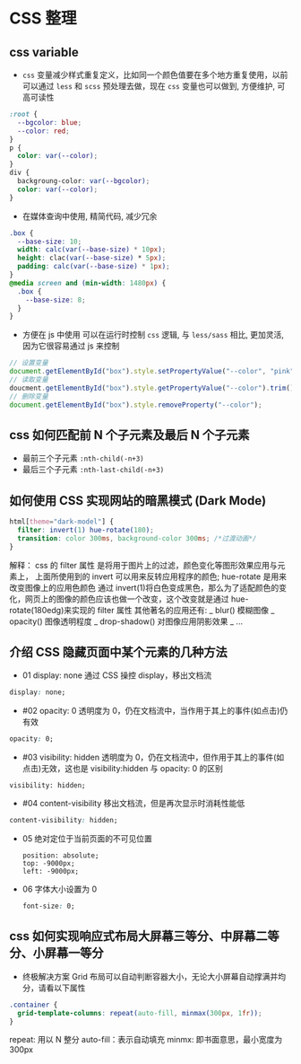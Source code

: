 # CSS 整理

## css variable

- `css` 变量减少样式重复定义，比如同一个颜色值要在多个地方重复使用，以前可以通过 `less` 和 `scss` 预处理去做，现在 `css` 变量也可以做到, 方便维护, 可高可读性

```css
:root {
  --bgcolor: blue;
  --color: red;
}
p {
  color: var(--color);
}
div {
  backgroung-color: var(--bgcolor);
  color: var(--color);
}
```

- 在媒体查询中使用, 精简代码, 减少冗余

```css
.box {
  --base-size: 10;
  width: calc(var(--base-size) * 10px);
  height: clac(var(--base-size) * 5px);
  padding: calc(var(--base-size) * 1px);
}
@media screen and (min-width: 1480px) {
  .box {
    --base-size: 8;
  }
}
```

- 方便在 js 中使用
  可以在运行时控制 `css` 逻辑, 与 `less/sass` 相比, 更加灵活, 因为它很容易通过 js 来控制

```js
// 设置变量
document.getElementById("box").style.setPropertyValue("--color", "pink");
// 读取变量
doucment.getElementById("box").style.getPropertyValue("--color").trim(); //pink
// 删除变量
document.getElementById("box").style.removeProperty("--color");
```

## css 如何匹配前 N 个子元素及最后 N 个子元素

- 最前三个子元素 `:nth-child(-n+3)`
- 最后三个子元素 `:nth-last-child(-n+3)`

## 如何使用 CSS 实现网站的暗黑模式 (Dark Mode)

```css
html[theme="dark-model"] {
  filter: invert(1) hue-rotate(180);
  transition: color 300ms, background-color 300ms; /*过渡动画*/
}
```

解释： css 的 filter 属性 是将用于图片上的过滤，颜色变化等图形效果应用与元素上， 上面所使用到的 invert 可以用来反转应用程序的颜色; hue-rotate 是用来改变图像上的应用色颜色 通过 invert(1)将白色变成黑色，那么为了适配颜色的变化，网页上的图像的颜色应该也做一个改变，这个改变就是通过 hue-rotate(180edg)来实现的 filter 属性 其他著名的应用还有: _ blur() 模糊图像 _ opacity() 图像透明程度 _ drop-shadow() 对图像应用阴影效果 _ ...

## 介绍 CSS 隐藏页面中某个元素的几种方法

- 01 display: none
  通过 CSS 操控 display，移出文档流

```css
display: none;
```

- #02 opacity: 0
  透明度为 0，仍在文档流中，当作用于其上的事件(如点击)仍有效

```css
opacity: 0;
```

- #03 visibility: hidden
  透明度为 0，仍在文档流中，但作用于其上的事件(如点击)无效，这也是 visibility:hidden 与 opacity: 0 的区别

```csss
visibility: hidden;
```

- #04 content-visibility
  移出文档流，但是再次显示时消耗性能低

```css
content-visibility: hidden;
```

- 05 绝对定位于当前页面的不可见位置
  ```csss
  position: absolute;
  top: -9000px;
  left: -9000px;
  ```
- 06 字体大小设置为 0
  ```css
  font-size: 0;
  ```

## css 如何实现响应式布局大屏幕三等分、中屏幕二等分、小屏幕一等分

- 终极解决方案
  Grid 布局可以自动判断容器大小，无论大小屏幕自动撑满并均分，请看以下属性

```css
.container {
  grid-template-columns: repeat(auto-fill, minmax(300px, 1fr));
}
```

repeat: 用以 N 整分
auto-fill：表示自动填充
minmx: 即书面意思，最小宽度为 300px
